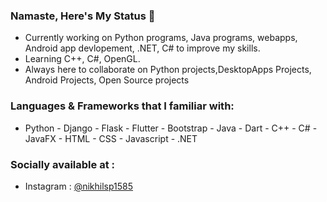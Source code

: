 ### Namaste, Here's My Status 👋

- Currently working on Python programs, Java programs, webapps, Android app devlopement, .NET, C# to improve my skills. 
- Learning C++, C#, OpenGL.
- Always here to collaborate on Python projects,DesktopApps Projects, Android Projects, Open Source projects

### Languages & Frameworks that I familiar with:

- Python - Django - Flask - Flutter - Bootstrap - Java - Dart - C++ - C# - JavaFX - HTML - CSS - Javascript - .NET

### Socially available at :

- Instagram : <a href="https://www.instagram.com/nikhilpatel1585/" target="_blank">@nikhilsp1585</a>

<!--
**nikhilsp1585/nikhilsp1585** is a ✨ _special_ ✨ repository because its `README.md` (this file) appears on your GitHub profile.





--!>



